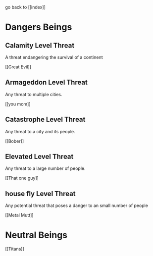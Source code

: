 go back to [[index]]

# Dangers Beings 
## Calamity Level Threat

A threat endangering the survival of a continent

[[Great Evil]]
## Armageddon Level Threat

Any threat to multiple cities.

[[you mom]]
## Catastrophe Level Threat
Any threat to a city and its people.

[[Bober]]
## Elevated Level Threat

Any threat to a large number of people.

[[That one guy]]
## house fly Level Threat

Any potential threat that poses a danger to an small number of people

[[Metal Mutt]]

# Neutral Beings 


[[Titans]]

